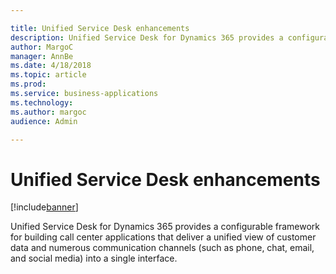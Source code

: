 ```yaml
---

title: Unified Service Desk enhancements
description: Unified Service Desk for Dynamics 365 provides a configurable framework for building call center applications that deliver a unified view of customer data and numerous communication channels (such as phone, chat, email, and social media) into a single interface.
author: MargoC
manager: AnnBe
ms.date: 4/18/2018
ms.topic: article
ms.prod: 
ms.service: business-applications
ms.technology: 
ms.author: margoc
audience: Admin

---
```

#  Unified Service Desk enhancements




[!include[banner](../../../includes/banner.md)]

Unified Service Desk for Dynamics 365 provides a configurable framework for
building call center applications that deliver a unified view of customer data
and numerous communication channels (such as phone, chat, email, and social
media) into a single interface.
